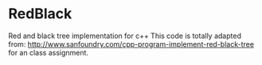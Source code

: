 # RedBlack
Red and black tree implementation for c++
This code is totally adapted from: http://www.sanfoundry.com/cpp-program-implement-red-black-tree
for an class assignment.
